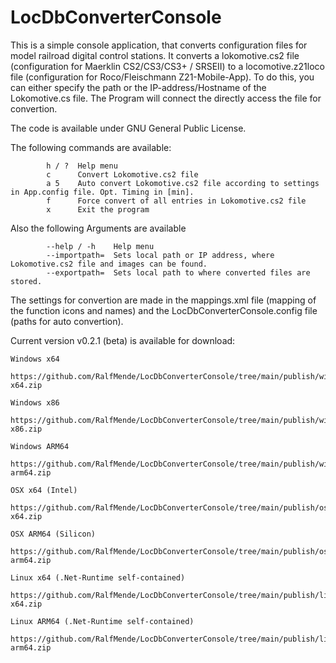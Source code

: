 # LocDbConverterConsole

This is a simple console application, that converts configuration files for model railroad digital control stations.
It converts a lokomotive.cs2 file (configuration for Maerklin CS2/CS3/CS3+ / SRSEII) to a locomotive.z21loco file (configuration for Roco/Fleischmann Z21-Mobile-App).
To do this, you can either specify the path or the IP-address/Hostname of the Lokomotive.cs file. The Program will connect the directly access the file for convertion.

The code is available under GNU General Public License.



The following commands are available:
            
            h / ?  Help menu
            c      Convert Lokomotive.cs2 file
            a 5    Auto convert Lokomotive.cs2 file according to settings in App.config file. Opt. Timing in [min].
            f      Force convert of all entries in Lokomotive.cs2 file
            x      Exit the program

Also the following Arguments are available

            --help / -h    Help menu
            --importpath=  Sets local path or IP address, where Lokomotive.cs2 file and images can be found.
            --exportpath=  Sets local path to where converted files are stored.
    
The settings for convertion are made in the mappings.xml file (mapping of the function icons and names) and the LocDbConverterConsole.config file (paths for auto convertion).

    
    
Current version v0.2.1 (beta) is available for download:
    
    Windows x64
      https://github.com/RalfMende/LocDbConverterConsole/tree/main/publish/win-x64.zip
    
    Windows x86
      https://github.com/RalfMende/LocDbConverterConsole/tree/main/publish/win-x86.zip
      
    Windows ARM64
      https://github.com/RalfMende/LocDbConverterConsole/tree/main/publish/win-arm64.zip    
    
    OSX x64 (Intel)
     https://github.com/RalfMende/LocDbConverterConsole/tree/main/publish/osx-x64.zip  
     
    OSX ARM64 (Silicon)
      https://github.com/RalfMende/LocDbConverterConsole/tree/main/publish/osx-arm64.zip    
    
    Linux x64 (.Net-Runtime self-contained)
      https://github.com/RalfMende/LocDbConverterConsole/tree/main/publish/linux-x64.zip

    Linux ARM64 (.Net-Runtime self-contained)
      https://github.com/RalfMende/LocDbConverterConsole/tree/main/publish/linux-arm64.zip
